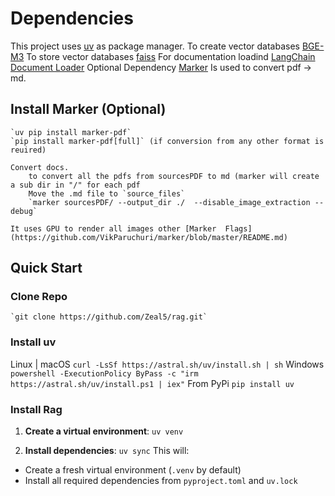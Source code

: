 # Dependencies

This project uses [uv](https://github.com/astral-sh/uv) as package manager.
To create vector databases [BGE-M3](https://huggingface.co/BAAI/bge-m3)
To store vector databases [faiss](https://github.com/facebookresearch/faiss)
For documentation loadind [LangChain Document Loader](https://python.langchain.com/v0.1/docs/modules/data_connection/document_loaders/)
Optional Dependency [Marker](https://github.com/VikParuchuri/marker) Is used to convert pdf -> md.

## Install Marker (Optional)
    `uv pip install marker-pdf`
    `pip install marker-pdf[full]` (if conversion from any other format is reuired)
    
    Convert docs.
        to convert all the pdfs from sourcesPDF to md (marker will create a sub dir in "/" for each pdf
        Move the .md file to `source_files`
        `marker sourcesPDF/ --output_dir ./  --disable_image_extraction --debug`

    It uses GPU to render all images other [Marker  Flags](https://github.com/VikParuchuri/marker/blob/master/README.md)



## Quick Start
### Clone Repo
    `git clone https://github.com/Zeal5/rag.git`

### Install uv
Linux | macOS   ```curl -LsSf https://astral.sh/uv/install.sh | sh```
Windows 
    `powershell -ExecutionPolicy ByPass -c "irm https://astral.sh/uv/install.ps1 | iex"`
From PyPi
    `pip install uv`
    
### Install Rag
1. **Create a virtual environment**:
`uv venv`

2. **Install dependencies**:
`uv sync`
This will:
- Create a fresh virtual environment (`.venv` by default)
- Install all required dependencies from `pyproject.toml` and `uv.lock`

    

        
        

